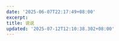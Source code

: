 ```yaml
---
date: '2025-06-07T22:17:49+08:00'
excerpt:         
title: 说说
updated: '2025-07-12T12:10:38.302+08:00'
---
```


<div id="qexot" class="tag-plugin timeline"></div>
<script src="https://gcore.jsdelivr.net/gh/MSCMDD/Qexo-Talks@main/Stellar/qexo_talk.js"></script>
<link rel="stylesheet" href="https://gcore.jsdelivr.net/gh/MSCMDD/Qexo-Talks@main/Stellar/qexo_talk.css">
<script>showQexoTalks("qexot", "https://panel.catp.cc", 5)</script>

